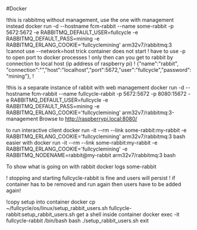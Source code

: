 #Docker


!this is rabbitmq without management, use the one with management instead
docker run -d --hostname fcm-rabbit --name some-rabbit -p 5672:5672 -e RABBITMQ_DEFAULT_USER=fullcycle -e RABBITMQ_DEFAULT_PASS=mining -e RABBITMQ_ERLANG_COOKIE='fullcyclemining' arm32v7/rabbitmq:3
!cannot use --network=host trick container does not start
! have to use -p to open port to docker processes
! only then can you get to rabbit by connection to local host (ip address of raspberry pi)
! {"name":"rabbit", "connection":"","host":"localhost","port":5672,"user":"fullcycle","password":"mining"},
!

!this is a separate instance of rabbit with web management
docker run -d --hostname fcm-rabbit --name fullcycle-rabbit -p 5672:5672 -p 8080:15672 -e RABBITMQ_DEFAULT_USER=fullcycle -e RABBITMQ_DEFAULT_PASS=mining -e RABBITMQ_ERLANG_COOKIE='fullcyclemining' arm32v7/rabbitmq:3-management
Browse to http://raspberrypi.local:8080/

to run interactive client
docker run -it --rm --link some-rabbit:my-rabbit -e RABBITMQ_ERLANG_COOKIE='fullcyclemining' arm32v7/rabbitmq:3 bash
easier with
docker run -it --rm --link some-rabbit:my-rabbit -e RABBITMQ_ERLANG_COOKIE='fullcyclemining' -e RABBITMQ_NODENAME=rabbit@my-rabbit arm32v7/rabbitmq:3 bash

To show what is going on with rabbit
docker logs some-rabbit

! stopping and starting fullcycle-rabbit is fine and users will persist
! if container has to be removed and run again then users have to be added again!

!copy setup into container
docker cp ~/fullcycle/os/linux/setup_rabbit_users.sh fullcycle-rabbit:setup_rabbit_users.sh
get a shell inside container
docker exec -it fullcycle-rabbit /bin/bash
bash ./setup_rabbit_users.sh
exit
